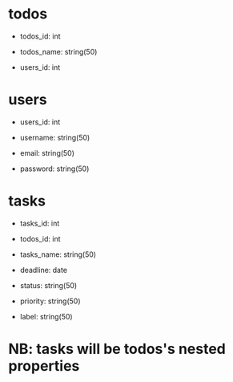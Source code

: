 # todos

* todos_id: int

* todos_name: string(50)

* users_id: int

# users

* users_id: int

* username: string(50)

* email: string(50)

* password: string(50)

# tasks

* tasks_id: int

* todos_id: int

* tasks_name: string(50)

* deadline: date

* status: string(50)

* priority: string(50)

* label: string(50)

# NB: tasks will be todos's nested properties

